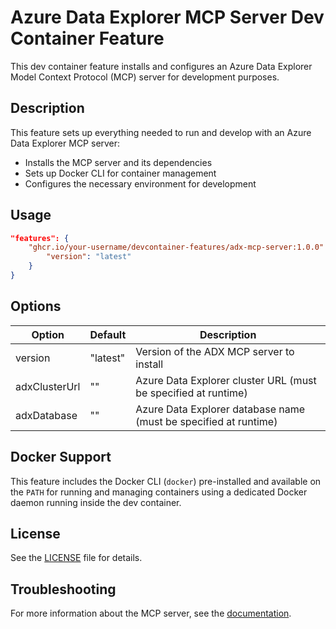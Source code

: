# Azure Data Explorer MCP Server Dev Container Feature

This dev container feature installs and configures an Azure Data Explorer Model Context Protocol (MCP) server for development purposes.

## Description

This feature sets up everything needed to run and develop with an Azure Data Explorer MCP server:

- Installs the MCP server and its dependencies
- Sets up Docker CLI for container management
- Configures the necessary environment for development

## Usage

```json
"features": {
    "ghcr.io/your-username/devcontainer-features/adx-mcp-server:1.0.0": {
        "version": "latest"
    }
}
```

## Options

| Option       | Default                                      | Description                                                    |
|--------------|----------------------------------------------|----------------------------------------------------------------|
| version      | "latest"                                     | Version of the ADX MCP server to install                       |
| adxClusterUrl| ""                                           | Azure Data Explorer cluster URL (must be specified at runtime) |
| adxDatabase  | ""                                           | Azure Data Explorer database name (must be specified at runtime)|

## Docker Support

This feature includes the Docker CLI (`docker`) pre-installed and available on the `PATH` for running and managing containers using a dedicated Docker daemon running inside the dev container.

## License

See the [LICENSE](LICENSE) file for details.

## Troubleshooting

For more information about the MCP server, see the [documentation](docs/testing.md).
